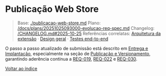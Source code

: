 # Publicação Web Store

> Base: [./publicacao-web-store.md](./publicacao-web-store.md)
> Plano: [/docs/plans/20251025093000-evolucao-req-spec.md](/docs/plans/20251025093000-evolucao-req-spec.md)
> Changelog: [/CHANGELOG.md#2025-10-25](/CHANGELOG.md#2025-10-25)
> Referências correlatas: [Arquitetura da extensão](/req/01-arquitetura/arquitetura-da-extensao-spec.md) · [Design geral](/req/02-design/design-geral-spec.md) · [Testes end-to-end](/req/04-testes-e-validacao/testes-end-to-end-spec.md)

O passo a passo atualizado de submissão está descrito em [Entrega e Implantação](../05-entrega-e-implantacao/README-spec.md), especialmente na seção de [Publicação e Versionamento](../05-entrega-e-implantacao/publicacao-e-versionamento-spec.md), garantindo aderência contínua a [REQ-019](../02-planejamento/requisitos-spec.md#req-019), [REQ-022](../02-planejamento/requisitos-spec.md#req-022) e [REQ-030](../02-planejamento/requisitos-spec.md#req-030).

[Voltar ao índice](README-spec.md)
